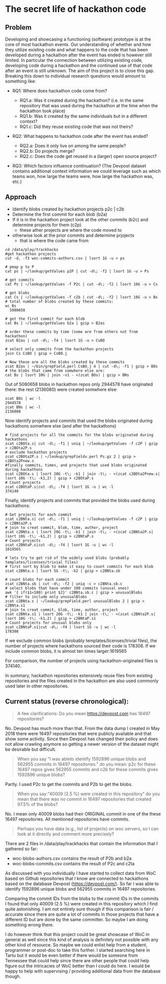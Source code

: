 # The secret life of hackathon code

## Problem

Developing and showcasing a functioning (software) prototype is at the core of most hackathon events. Our understanding of whether and how they utilize existing code and what happens to the code that has been developed during a hackathon after the event has ended is however still limited. In particular the connection between utilizing existing code, developing code during a hackathon and the continued use of that code after an event is still unknown. The aim of this project is to close this gap.
Breaking this down to individual research questions would amount to something like:

  - RQ1: Where does hackathon code come from?
     - RQ1.a: Was it created during the hackathon? (i.e. in the same repository that was used during the hackathon at the time when the hackathon took place)
     - RQ1.b: Was it created by the same individuals but in a different context?
     - RQ1.c: Did they reuse existing code that was not theirs?

  - RQ2: What happens to hackathon code after the event has ended?
     - RQ2.a: Does it only live on among the same people?
     - RQ2.b: Do projects merge?
     - RQ2.c: Does the code get reused in a (larger) open source project?

  - RQ3: Which factors influence continuation? (The Devpost dataset contains additional context information we could leverage such as which teams won, how large the teams were, how large the hackathon was, etc.)


## Approach

- Identify blobs created by hackathon projects p2c | c2b
- Determine the first commit for each blob (b2a)
- If it is in the hackathon project look at the other commits (b2c) and determine projects for them (c2p)
     - these ather projects are where the code moved to
 - otherwise look at the prior commits and determine prjojects
     - that is where the code came from
     
     
```
cd /data/play/trackhacks
#get hackathon projects
cut -d, -f3 woc-commits-authors.csv | lsort 1G -u > ps

# pmap p to P
cat ps | ~/lookup/getValues p2P | cut -d\; -f2 | lsort 1G -u > Ps

# get commits
cat Ps | ~/lookup/getValues -f P2c | cut -d\; -f2 | lsort 10G -u > Cs

# get blobs
cat Cs | ~/lookup/getValues -f c2b | cut -d\; -f2 | lsort 10G -u > Bs
# total number of blobs created by these commits:
wc Bs
  5080658 

# get the first commit for each blob 
cat Bs | ~/lookup/getValues b2a | gzip > B2as

# order these commits by time (some are from others not from hackathon)
zcat B2as | cut -d\; -f4 | lsort 1G -u > CsBO

# select only commits from the hackathon projects
join Cs CsBO | gzip > CsBO.j

# Now these are all the blobs created by these commits
zcat B2as | ~/bin/grepField.perl CsBO.j 4 | cut -d\; -f1 | gzip > BOs
# the blobs that came from somwhere else are:  
cat Bs | lsort 10G | join -v1 - <(zcat BOs) | gzip > BNs
```
Out of 5080658 blobs in hackathon repos only 2944578 have originated there: the rest (2136080) 
were created somwhere else:
```
zcat BOs | wc -l
2944578
zcat BNs | wc -l
2136080
```

Now identify projects and commits that used the blobs originated during hackathons
somwhere else (and after the hackathons)
```
# find projects for all the commits for the blobs originated during hackathons 
zcat c2BOta.s| cut -d\; -f1 | uniq | ~/lookup/getValues -f c2P | gzip > c2BOta2P.s
# exclude hackathon projects
zcat c2BOta2P.s | ~/lookup/grepFieldv.perl Ps.gz 2 | gzip > c2BOta2Pnew.s
#finally commits, times, and projects that used blobs originated during hackathons
zcat c2BOta.s | lsort 20G -t\; -k1 | join -t\; - <(zcat c2BOta2Pnew.s| lsort 10G -t\; -k1,2) | gzip > c2BOtaP.s
# Count projects
zcat c2BOtaP.s|cut -d\; -f4 | lsort 1G -u | wc -l
374140
```

Finally, identify projects and commits that provided the blobs used during hackathons:
```
# Get projects for each commit
zcat c2BNta.s| cut -d\; -f1 | uniq | ~/lookup/getValues -f c2P | gzip > c2BNta2P.s
# join to creat commit, blob, time, author, project
zcat c2BNta.s | lsort 20G -t\; -k1 | join -t\; - <(zcat c2BNta2P.s| lsort 10G -t\; -k1,2) | gzip > c2BNtaP.s
# Count projects
zcat c2BNtaP.s|cut -d\; -f4 | lsort 1G -u | wc -l
1619565

# lets try to get rid of the widely used blobs (probably templates/licenses/trivial files) 
# first sort by blob to make it easy to count commits for each blob
zcat c2BNta.s | lsort 5G -t\; -k2 | gzip > c2BNta.sb

# count blobs for each commit
zcat c2BNta.sb | cut -d\; -f2 | uniq -c > c2BNta.sb.c
# select blobs that have under 100 commits (unusal ones)
awk '{ if($1<100) print $2}' c2BNta.sb.c | gzip > unusualBlobs
# filter to include only unusualBlobs
zcat c2BNta.s | ~/lookup/grepField.perl unusualBlobs 2 | gzip > c2BNta.s1
# join to creat commit, blob, time, author, project
zcat c2BNta.s1 | lsort 20G -t\; -k1 | join -t\; - <(zcat c2BNta2P.s| lsort 10G -t\; -k1,2) | gzip > c2BNtaP.s1 
# Count projects for unusual blobs only
zcat c2BNtaP.s1|cut -d\; -f4 | lsort 1G -u | wc -l
178308
```
If we exclude common blobs (probably templates/licenses/trivial
files), the number of projects where hackathons sourced their code
is 178308. If we include common blobs, it is almost ten times larger:1619565

For comparison, the number of projects using hackathon-originated
files is 374140.

In summary, hackathon repositories extensively reuse files from existing
repositories and the files created in the hackathon are also used
commonly used later in other repositories. 

## Current status (reverse chronological):

> A few clarifications:
> Do you mean https://devpost.com has 16497 repositories?

No. Devpost has much more than that. From the data dump I created in May 2018 there were 16497 repositories that were publicly available and that show some activity. Since then Devpost has changed their policy and does not allow crawling anymore so getting a newer version of the dataset might be desirable but difficult.

> When you say
> "I was ableto identify 1592896  unique blobs and 562955 commits in 16497 repositories."
> do you mean: p2c for these 16497  repos gives 562955 commits and c2b for these commits gives 1592896  unique blobs?

Partly. I used P2c to get the commits and P2b to get the blobs.

> When you say:"40009 (2.5 %) were created in this repository"  do you mean that
> there was no commit in 16497 repositories that created 97.5% of the blobs?

No. I mean only 40009 blobs had their ORIGINAL commit in one of the these 16497 repositories. All mentioned repositories have commits.

> Perhaps you have data (e.g., list of projects) on woc servers, so I can look at it directly and comment more precisely?

There are 2 files in /data/play/trackhacks that contain the information that I gathered so far:
 - woc-blobs-authors.csv contains the result of P2b and b2a
 - woc-blobs-commits.csv contains the result of P2c and c2ta
 
 
 
As discussed with you individually I have started to collect data from WoC based on Github repositories that I know are connected to hackathons based on the database Devpost (https://devpost.com/). So far I was able to identify 1592896 unique blobs and 562955 commits in 16497 repositories.

Comparing the commit IDs from the blobs to the commit IDs in the commits I found that only 40009 (2.5 %) were created in this repository which I find quite astonishing. I am not entirely sure though if this comparison is fair / accurate since there are quite a lot of commits in those projects that have a different ID but are done by the same committer. So maybe I am doing something wrong there.

I do however think that this project could be great showcase of WoC in general as well since this kind of analysis is definitely not possible with any other kind of resource. So maybe we could enlist help from a student, programmer or post-doc to take this further. I started searching here in Tartu but it would be even better if there would be someone from Tennessee that could help since there are other people that could help figure out the intricacies of WoC better than I could do here. I would be happy to help with supervising / providing additional data from the database though.


 
